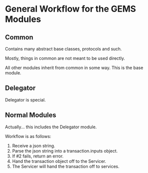 # General Workflow for the GEMS Modules

## Common
Contains many abstract base classes, protocols and such.

Mostly, things in common are not meant to be used directly.

All other modules inherit from common in some way.  This is the base module.

## Delegator

Delegator is special.

## Normal Modules

Actually... this includes the Delegator module.

Workflow is as follows:
 1. Receive a json string.
 2. Parse the json string into a transaction.inputs object.
 3. If #2 fails, return an error.
 4. Hand the transaction object off to the Servicer.
 5. The Servicer will hand the transaction off to services. 
 


